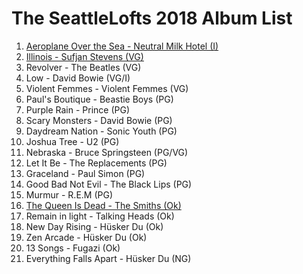 # The SeattleLofts 2018 Album List

1. [Aeroplane Over the Sea - Neutral Milk Hotel (I)](#17-In-the-Aeroplane-Over-The-Sea---Neutral-Milk-Hotel)
1. [Illinois - Sufjan Stevens (VG)](#121-Illinois---Sufjan-Stevens)
1. Revolver - The Beatles (VG)
2. Low - David Bowie (VG/I)
4. Violent Femmes - Violent Femmes (VG)
3. Paul's Boutique - Beastie Boys (PG)
5. Purple Rain - Prince (PG)
6. Scary Monsters - David Bowie (PG)
7. Daydream Nation - Sonic Youth (PG)
8. Joshua Tree - U2 (PG)
9. Nebraska - Bruce Springsteen (PG/VG)
10. Let It Be - The Replacements (PG)
11. Graceland - Paul Simon (PG)
12. Good Bad Not Evil - The Black Lips (PG)
13. Murmur - R.E.M (PG)
12. [The Queen Is Dead - The Smiths (Ok)](#the-queen-is-dead)
14. Remain in light - Talking Heads (Ok)
15. New Day Rising - Hüsker Du (Ok)
16. Zen Arcade - Hüsker Du (Ok)
17. 13 Songs - Fugazi (Ok)
18. Everything Falls Apart - Hüsker Du (NG)
